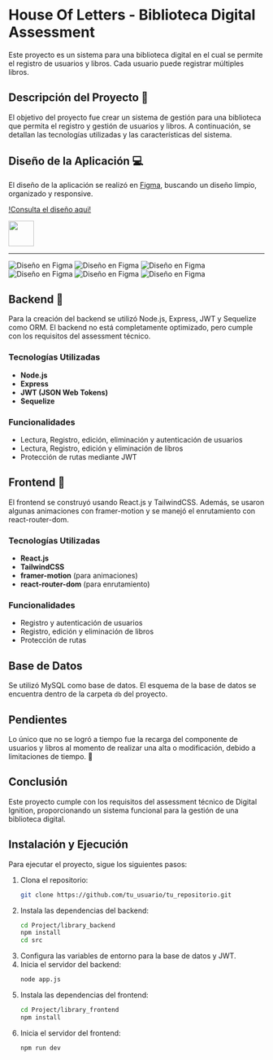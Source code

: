 # House Of Letters - Biblioteca Digital Assessment

Este proyecto es un sistema para una biblioteca digital en el cual se permite el registro de usuarios y libros. Cada usuario puede registrar múltiples libros.

## Descripción del Proyecto 📕

El objetivo del proyecto fue crear un sistema de gestión para una biblioteca que permita el registro y gestión de usuarios y libros. A continuación, se detallan las tecnologías utilizadas y las características del sistema.

## Diseño de la Aplicación 💻

El diseño de la aplicación se realizó en [Figma](https://www.figma.com), buscando un diseño limpio, organizado y responsive.

[!Consulta el diseño aqui!](https://www.figma.com/design/rXnMg7GOYskW6jZiBNFOao/DI-Assestment?node-id=0-1&t=6l0E2V36XosTToEF-1)

<img width="50px" src="https://raw.githubusercontent.com/devicons/devicon/master/icons/figma/figma-original.svg">

---


![Diseño en Figma](./Design/MainPage_Libros.png)
![Diseño en Figma](./Design/MainPage_Libros-1.png)
![Diseño en Figma](./Design/UsersPage-1.png)
![Diseño en Figma](./Design/UsersPage-2.png)
![Diseño en Figma](./Design/UsersPage-4.png)
![Diseño en Figma](./Design/UsersPage.png)

## Backend 🐳
Para la creación del backend se utilizó Node.js, Express, JWT y Sequelize como ORM. El backend no está completamente optimizado, pero cumple con los requisitos del assessment técnico.

### Tecnologías Utilizadas

- **Node.js**
- **Express**
- **JWT (JSON Web Tokens)**
- **Sequelize**

### Funcionalidades

- Lectura, Registro, edición, eliminación y autenticación de usuarios
- Lectura, Registro, edición y eliminación de libros
- Protección de rutas mediante JWT

## Frontend 🍰

El frontend se construyó usando React.js y TailwindCSS. Además, se usaron algunas animaciones con framer-motion y se manejó el enrutamiento con react-router-dom.

### Tecnologías Utilizadas

- **React.js**
- **TailwindCSS**
- **framer-motion** (para animaciones)
- **react-router-dom** (para enrutamiento)

### Funcionalidades

- Registro y autenticación de usuarios
- Registro, edición y eliminación de libros
- Protección de rutas

## Base de Datos

Se utilizó MySQL como base de datos. El esquema de la base de datos se encuentra dentro de la carpeta `db` del proyecto.

## Pendientes

Lo único que no se logró a tiempo fue la recarga del componente de usuarios y libros al momento de realizar una alta o modificación, debido a limitaciones de tiempo. 🫠

## Conclusión

Este proyecto cumple con los requisitos del assessment técnico de Digital Ignition, proporcionando un sistema funcional para la gestión de una biblioteca digital.

## Instalación y Ejecución

Para ejecutar el proyecto, sigue los siguientes pasos:

1. Clona el repositorio:
    ```bash
    git clone https://github.com/tu_usuario/tu_repositorio.git
    ```
2. Instala las dependencias del backend:
    ```bash
    cd Project/library_backend
    npm install
    cd src
    ```
3. Configura las variables de entorno para la base de datos y JWT.
4. Inicia el servidor del backend:
    ```bash
    node app.js
    ```
5. Instala las dependencias del frontend:
    ```bash
    cd Project/library_frontend
    npm install
    ```
6. Inicia el servidor del frontend:
    ```bash
    npm run dev
    ```